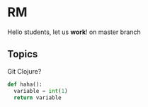 # RM
Hello students, let us **work**!
on master branch
## Topics
 Git
 Clojure?

```python
def haha():
  variable = int(1)
  return variable
```
